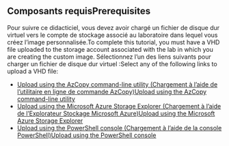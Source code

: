 ## <a name="prerequisites"></a><span data-ttu-id="02811-101">Composants requis</span><span class="sxs-lookup"><span data-stu-id="02811-101">Prerequisites</span></span> 
<span data-ttu-id="02811-102">Pour suivre ce didacticiel, vous devez avoir chargé un fichier de disque dur virtuel vers le compte de stockage associé au laboratoire dans lequel vous créez l’image personnalisée.</span><span class="sxs-lookup"><span data-stu-id="02811-102">To complete this tutorial, you must have a VHD file uploaded to the storage account associated with the lab in which you are creating the custom image.</span></span> <span data-ttu-id="02811-103">Sélectionnez l’un des liens suivants pour charger un fichier de disque dur virtuel :</span><span class="sxs-lookup"><span data-stu-id="02811-103">Select any of the following links to upload a VHD file:</span></span>

- [<span data-ttu-id="02811-104">Upload using the AzCopy command-line utility (Chargement à l’aide de l’utilitaire en ligne de commande AzCopy)</span><span class="sxs-lookup"><span data-stu-id="02811-104">Upload using the AzCopy command-line utility</span></span>](../articles/devtest-lab/devtest-lab-upload-vhd-using-azcopy.md)
- [<span data-ttu-id="02811-105">Upload using the Microsoft Azure Storage Explorer (Chargement à l’aide de l’Explorateur Stockage Microsoft Azure)</span><span class="sxs-lookup"><span data-stu-id="02811-105">Upload using the Microsoft Azure Storage Explorer</span></span>](../articles/devtest-lab/devtest-lab-upload-vhd-using-storage-explorer.md)
- [<span data-ttu-id="02811-106">Upload using the PowerShell console (Chargement à l’aide de la console PowerShell)</span><span class="sxs-lookup"><span data-stu-id="02811-106">Upload using the PowerShell console</span></span>](../articles/devtest-lab/devtest-lab-upload-vhd-using-powershell.md)
